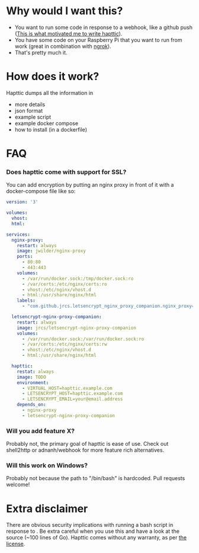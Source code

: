 # Why would I want this?

- You want to run some code in response to a webhook, like a github push ([This is what motivated me to write hapttic](/jsoendermann/pfeife)).
- You have some code on your Raspberry Pi that you want to run from work (great in combination with [ngrok](https://ngrok.com/)).
- That's pretty much it.

# How does it work?

Hapttic dumps all the information in 

- more details
- json format
- example script
- example docker compose
- how to install (in a dockerfile)

# FAQ

### Does hapttic come with support for SSL?

You can add encryption by putting an nginx proxy in front of it with a docker-compose file like so:

```yaml
version: '3'

volumes:
  vhost:
  html:

services:
  nginx-proxy:
    restart: always
    image: jwilder/nginx-proxy
    ports:
      - 80:80
      - 443:443
    volumes:
      - /var/run/docker.sock:/tmp/docker.sock:ro
      - /var/certs:/etc/nginx/certs:ro
      - vhost:/etc/nginx/vhost.d
      - html:/usr/share/nginx/html
    labels:
      - "com.github.jrcs.letsencrypt_nginx_proxy_companion.nginx_proxy=true"

  letsencrypt-nginx-proxy-companion:
    restart: always
    image: jrcs/letsencrypt-nginx-proxy-companion
    volumes:
      - /var/run/docker.sock:/var/run/docker.sock:ro
      - /var/certs:/etc/nginx/certs:rw
      - vhost:/etc/nginx/vhost.d
      - html:/usr/share/nginx/html

  hapttic:
    restat: always
    image: TODO
    environment:
      - VIRTUAL_HOST=hapttic.example.com                                                 # Replace this
      - LETSENCRYPT_HOST=hapttic.example.com                                             # Replace this
      - LETSENCRYPT_EMAIL=your@email.address                                             # Replace this
    depends_on:
      - nginx-proxy
      - letsencrypt-nginx-proxy-companion
```

### Will you add feature X?

Probably not, the primary goal of hapttic is ease of use. Check out shell2http or adnanh/webhook for more feature rich alternatives.

### Will this work on Windows?

Probably not because the path to "/bin/bash" is hardcoded. Pull requests welcome!

# Extra disclaimer

There are obvious security implications with running a bash script in response to . Be extra careful when you use this and have a look at the source (~100 lines of Go). Hapttic comes without any warranty, as per [the license](https://github.com/jsoendermann/hapttic/blob/master/LICENSE).
